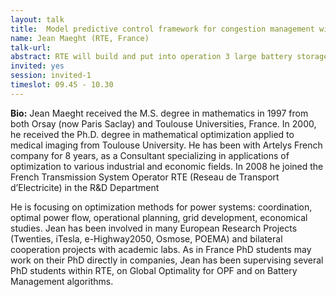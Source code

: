 ```yaml
---
layout: talk
title:  Model predictive control framework for congestion management with large batteries in subtransmission grid.
name: Jean Maeght (RTE, France)
talk-url: 
abstract: RTE will build and put into operation 3 large battery storage systems in 2021 (10MW/20MWh). These batteries, together with intermittent renewable generation curtailment and line switching, will be used to manage congestions in 3 small subtransmission zones (63kV or 90kV). A local controller will send orders to the battery, to power plants and switches every 5 seconds, using all the flexibility offered by permanent and emergency ratings. This local controller will not have any forecast and will not be able to manage preventive actions, so a higher level scheduler will be in charge of security analysis (N-1 analysis), battery preventive actions, pre-discharging the battery for forthcoming congestions. Moreover, this higher level scheduler will be in charge of computation of capacity tunnels; these capacity tunnels will to share the use of the batteries with other services when there are no congestions.
invited: yes
session: invited-1
timeslot: 09.45 - 10.30
---
```


**Bio:**
Jean Maeght received the M.S. degree in mathematics in 1997 from both Orsay (now Paris Saclay) and Toulouse Universities, France. In 2000, he received the Ph.D. degree in mathematical optimization applied to medical imaging from Toulouse University. He has been with Artelys French company for 8 years, as a Consultant specializing in applications of optimization to various industrial and economic fields. In 2008 he joined the French Transmission System Operator RTE (Reseau de Transport d’Electricite) in the R&D Department

He is focusing on optimization methods for power systems: coordination, optimal power flow, operational planning, grid development, economical studies. Jean has been involved in many European Research Projects (Twenties, iTesla, e-Highway2050, Osmose, POEMA) and bilateral cooperation projects with academic labs. As in France PhD students may work on their PhD directly in companies, Jean has been supervising several PhD students within RTE, on Global Optimality for OPF and on Battery Management algorithms.
